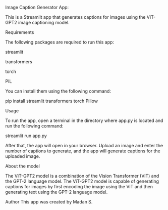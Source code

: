 Image Caption Generator App:

This is a Streamlit app that generates captions for images using the ViT-GPT2 image captioning model.


Requirements

The following packages are required to run this app:

streamlit

transformers

torch

PIL

You can install them using the following command:

pip install streamlit transformers torch Pillow


Usage

To run the app, open a terminal in the directory where app.py is located and run the following command:

streamlit run app.py

After that, the app will open in your browser. Upload an image and enter the number of captions to generate, and the app will generate captions for the uploaded image.

About the model

The ViT-GPT2 model is a combination of the Vision Transformer (ViT) and the GPT-2 language model. The ViT-GPT2 model is capable of generating captions for images by first encoding the image using the ViT and then generating text using the GPT-2 language model.

Author
This app was created by Madan S.
